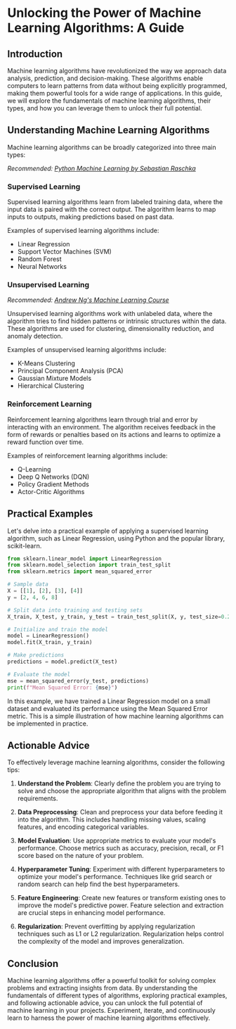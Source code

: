 # Unlocking the Power of Machine Learning Algorithms: A Guide

## Introduction

Machine learning algorithms have revolutionized the way we approach data analysis, prediction, and decision-making. These algorithms enable computers to learn patterns from data without being explicitly programmed, making them powerful tools for a wide range of applications. In this guide, we will explore the fundamentals of machine learning algorithms, their types, and how you can leverage them to unlock their full potential.

## Understanding Machine Learning Algorithms

Machine learning algorithms can be broadly categorized into three main types:

*Recommended: <a href="https://amazon.com/dp/B08N5WRWNW?tag=aiblogcontent-20" target="_blank" rel="nofollow sponsored">Python Machine Learning by Sebastian Raschka</a>*


### Supervised Learning

Supervised learning algorithms learn from labeled training data, where the input data is paired with the correct output. The algorithm learns to map inputs to outputs, making predictions based on past data.

Examples of supervised learning algorithms include:

- Linear Regression
- Support Vector Machines (SVM)
- Random Forest
- Neural Networks

### Unsupervised Learning


*Recommended: <a href="https://coursera.org/learn/machine-learning" target="_blank" rel="nofollow sponsored">Andrew Ng's Machine Learning Course</a>*

Unsupervised learning algorithms work with unlabeled data, where the algorithm tries to find hidden patterns or intrinsic structures within the data. These algorithms are used for clustering, dimensionality reduction, and anomaly detection.

Examples of unsupervised learning algorithms include:

- K-Means Clustering
- Principal Component Analysis (PCA)
- Gaussian Mixture Models
- Hierarchical Clustering

### Reinforcement Learning

Reinforcement learning algorithms learn through trial and error by interacting with an environment. The algorithm receives feedback in the form of rewards or penalties based on its actions and learns to optimize a reward function over time.

Examples of reinforcement learning algorithms include:

- Q-Learning
- Deep Q Networks (DQN)
- Policy Gradient Methods
- Actor-Critic Algorithms

## Practical Examples

Let's delve into a practical example of applying a supervised learning algorithm, such as Linear Regression, using Python and the popular library, scikit-learn.

```python
from sklearn.linear_model import LinearRegression
from sklearn.model_selection import train_test_split
from sklearn.metrics import mean_squared_error

# Sample data
X = [[1], [2], [3], [4]]
y = [2, 4, 6, 8]

# Split data into training and testing sets
X_train, X_test, y_train, y_test = train_test_split(X, y, test_size=0.2, random_state=42)

# Initialize and train the model
model = LinearRegression()
model.fit(X_train, y_train)

# Make predictions
predictions = model.predict(X_test)

# Evaluate the model
mse = mean_squared_error(y_test, predictions)
print(f"Mean Squared Error: {mse}")
```

In this example, we have trained a Linear Regression model on a small dataset and evaluated its performance using the Mean Squared Error metric. This is a simple illustration of how machine learning algorithms can be implemented in practice.

## Actionable Advice

To effectively leverage machine learning algorithms, consider the following tips:

1. **Understand the Problem**: Clearly define the problem you are trying to solve and choose the appropriate algorithm that aligns with the problem requirements.

2. **Data Preprocessing**: Clean and preprocess your data before feeding it into the algorithm. This includes handling missing values, scaling features, and encoding categorical variables.

3. **Model Evaluation**: Use appropriate metrics to evaluate your model's performance. Choose metrics such as accuracy, precision, recall, or F1 score based on the nature of your problem.

4. **Hyperparameter Tuning**: Experiment with different hyperparameters to optimize your model's performance. Techniques like grid search or random search can help find the best hyperparameters.

5. **Feature Engineering**: Create new features or transform existing ones to improve the model's predictive power. Feature selection and extraction are crucial steps in enhancing model performance.

6. **Regularization**: Prevent overfitting by applying regularization techniques such as L1 or L2 regularization. Regularization helps control the complexity of the model and improves generalization.

## Conclusion

Machine learning algorithms offer a powerful toolkit for solving complex problems and extracting insights from data. By understanding the fundamentals of different types of algorithms, exploring practical examples, and following actionable advice, you can unlock the full potential of machine learning in your projects. Experiment, iterate, and continuously learn to harness the power of machine learning algorithms effectively.